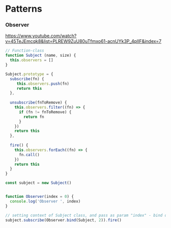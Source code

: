 # Patterns

### Observer 
https://www.youtube.com/watch?v=45TeJEmcqk8&list=PLREW9ZuU80uTfmxo61-acnUYk3P_4plIF&index=7
```js
// Function-class
function Subject (name, size) {
  this.observers = []
}

Subject.prototype = {
  subscribe(fn) {
     this.observers.push(fn)
     return this
  },
  
  unsubscribe(fnToRemove) {
    this.observers.filter((fn) => {
      if (fn != fnToRemove) {
        return fn
      }
    })
    return this
  },
  
  fire() {
    this.observers.forEach((fn) => {
      fn.call()
    })
    return this
  }
}

const subject = new Subject()


function Observer(index = 0) {
  console.log('Observer ', index)
}

// setting context of Subject class, and pass as param "index" - bind doesnt call method but prepare for call
subject.subscribe(Observer.bind(Subject, 2)).fire()

```
